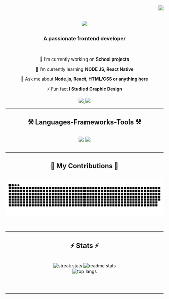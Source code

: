 <img align="right" src="https://visitor-badge.laobi.icu/badge?page_id=latoyaln.latoyaln" />

<h1 align="center">
    <img src="https://readme-typing-svg.herokuapp.com/?font=Poppins&size=35&center=true&vCenter=true&width=500&height=70&color=black&duration=3000&lines=Hi+There!+👋;+I'm+Latoya!;" />
</h1>

<h3 align="center">A passionate frontend developer</h3>

<br/>

<div align="center">
 
 🔭 I’m currently working on **School projects**
 
 🌱 I’m currently learning **NODE JS, React Native**

💬 Ask me about **Node.js, React, HTML/CSS or anything [here](https://github.com/latoyaln/latoyaln/issues)**

⚡ Fun fact **I Studied Graphic Design**

 </div>
 
<div align="center"> 
  <a href="mailto:l.n.design@hotmail.com">
    <img src="https://img.shields.io/badge/Gmail-333333?style=for-the-badge&logo=gmail&logoColor=red" />
  </a>
  <a href="https://www.linkedin.com/in/latoyanijmeijer/" target="_blank">
    <img src="https://img.shields.io/badge/LinkedIn-0077B5?style=for-the-badge&logo=linkedin&logoColor=white" target="_blank" />
  </a>
</div>

 <hr/>
 
<h2 align="center">⚒️ Languages-Frameworks-Tools ⚒️</h2>
<br/>
<div align="center">
    <img src="https://skillicons.dev/icons?i=html,css,javascript,nodejs,c#,react,git,express" />
    <img src="https://skillicons.dev/icons?i=figma,illustrator,indesign,photoshop,mysql,mariadb" /><br>
</div>

<br/>
<hr/>

<div align="center">
  <h2>🐍 My Contributions 🐍</h2>
  <br>
  <img alt="snake eating my contributions" src="https://raw.githubusercontent.com/latoyaln/latoyaln/output/github-contribution-grid-snake.svg" />
  <br/><br/><br/>
</div>

<hr/>

<h2 align="center">⚡ Stats ⚡</h2>
<br>
<div align=center>
  <img width=390 src="https://streak-stats.demolab.com/?user=latoyaln&count_private=true&theme=react&border_radius=10" alt="streak stats"/>
  <img width=390 src="https://github-readme-stats.vercel.app/api?username=latoyaln&count_private=true&show_icons=true&theme=react&rank_icon=github&border_radius=10" alt="readme stats" />
  <br/>
  <img width=325 align="center" src="https://github-readme-stats.vercel.app/api/top-langs/?username=latoyaln&hide=HTML&langs_count=8&layout=compact&theme=react&border_radius=10&size_weight=0.5&count_weight=0.5&exclude_repo=github-readme-stats" alt="top langs" />
</div>

<br/><br/>

<hr/>

<br/>

